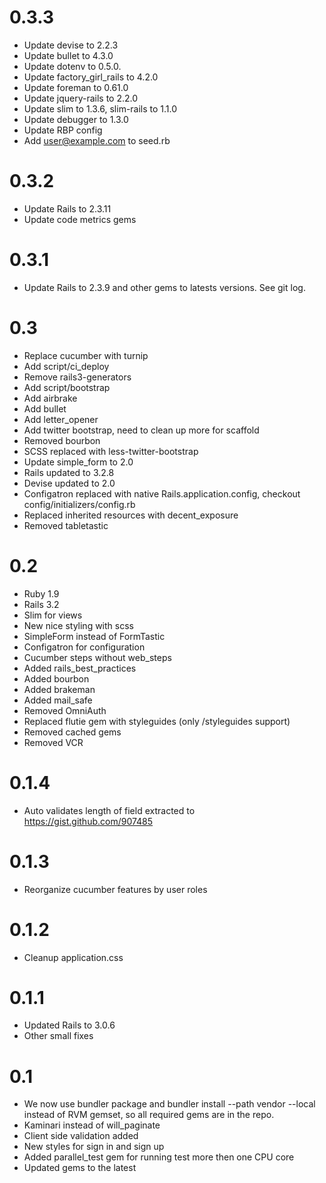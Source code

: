 # 0.3.3

* Update devise to 2.2.3
* Update bullet to 4.3.0
* Update dotenv to 0.5.0.
* Update factory_girl_rails to 4.2.0
* Update foreman to 0.61.0
* Update jquery-rails to 2.2.0
* Update slim to 1.3.6, slim-rails to 1.1.0
* Update debugger to 1.3.0
* Update RBP config
* Add user@example.com to seed.rb

# 0.3.2

* Update Rails to 2.3.11
* Update code metrics gems


# 0.3.1

* Update Rails to 2.3.9 and other gems to latests versions. See git log.

# 0.3

* Replace cucumber with turnip
* Add script/ci_deploy
* Remove rails3-generators
* Add script/bootstrap
* Add airbrake
* Add bullet
* Add letter_opener
* Add twitter bootstrap, need to clean up more for scaffold
* Removed bourbon
* SCSS replaced with less-twitter-bootstrap
* Update simple_form to 2.0
* Rails updated to 3.2.8
* Devise updated to 2.0
* Configatron replaced with native Rails.application.config, checkout config/initializers/config.rb
* Replaced inherited resources with decent_exposure
* Removed tabletastic

# 0.2

* Ruby 1.9
* Rails 3.2
* Slim for views
* New nice styling with scss
* SimpleForm instead of FormTastic
* Configatron for configuration
* Cucumber steps without web_steps
* Added rails_best_practices
* Added bourbon
* Added brakeman
* Added mail_safe
* Removed OmniAuth
* Replaced flutie gem with styleguides (only /styleguides support)
* Removed cached gems
* Removed VCR

# 0.1.4

* Auto validates length of field extracted to https://gist.github.com/907485

# 0.1.3

* Reorganize cucumber features by user roles

# 0.1.2

* Cleanup application.css

# 0.1.1

* Updated Rails to 3.0.6
* Other small fixes

# 0.1

* We now use bundler package and bundler install --path vendor --local instead of RVM gemset, so all required gems
are in the repo.
* Kaminari instead of will_paginate
* Client side validation added
* New styles for sign in and sign up
* Added parallel_test gem for running test more then one CPU core
* Updated gems to the latest

